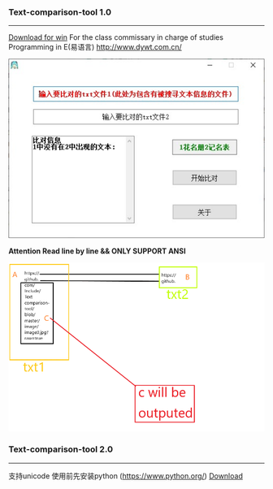 ### Text-comparison-tool 1.0
***
[Download for win](https://raw.githubusercontent.com/In-clude/Text-comparison-tool/master/%E4%BD%9C%E4%B8%9A%E6%9F%A5%E6%BC%8F-%E5%B7%B2%E7%BC%96%E8%AF%91exe.zip)
For the class commissary in charge of studies
Programming in E(易语言) http://www.dywt.com.cn/

![IMAGE](https://github.com/In-clude/Text-comparison-tool/blob/master/image/image0.jpg?raw=true)

**Attention Read line by line && ONLY SUPPORT ANSI**

![IMAGE](https://github.com/In-clude/Text-comparison-tool/blob/master/image/logic.gif?raw=true)
 
 
### Text-comparison-tool 2.0
***
支持unicode
使用前先安装python (https://www.python.org/)
[Download](https://github.com/In-clude/Text-comparison-tool/blob/master/nohomework.py)


